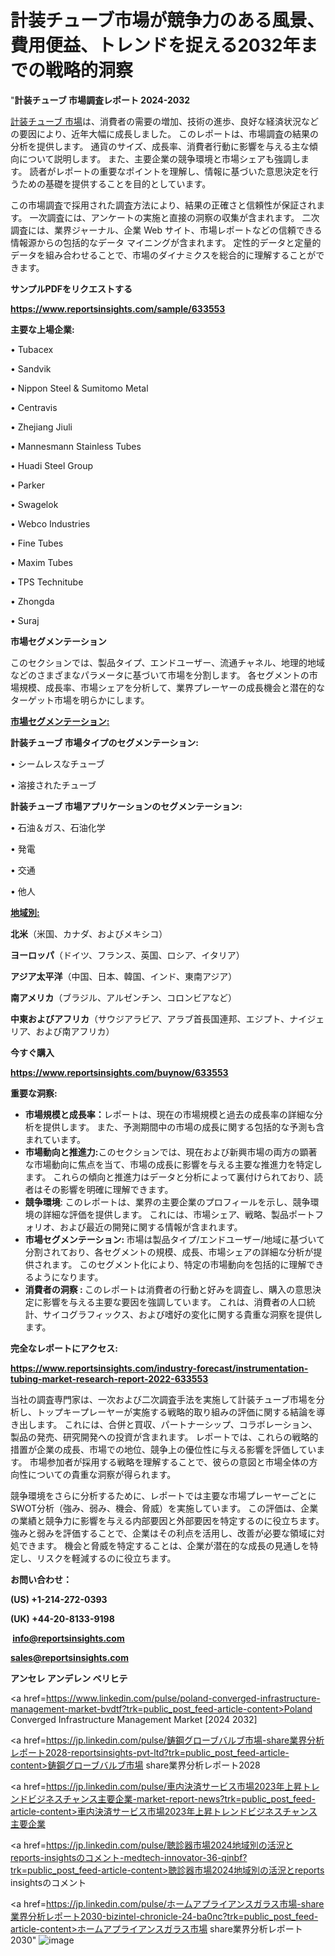 # 計装チューブ市場が競争力のある風景、費用便益、トレンドを捉える2032年までの戦略的洞察

"<strong>計装チューブ 市場調査レポート 2024-2032</strong>

<a href=https://www.reportsinsights.com/sample/633553>計装チューブ 市場</a>は、消費者の需要の増加、技術の進歩、良好な経済状況などの要因により、近年大幅に成長しました。 このレポートは、市場調査の結果の分析を提供します。 通貨のサイズ、成長率、消費者行動に影響を与える主な傾向について説明します。 また、主要企業の競争環境と市場シェアも強調します。 読者がレポートの重要なポイントを理解し、情報に基づいた意思決定を行うための基礎を提供することを目的としています。

この市場調査で採用された調査方法により、結果の正確さと信頼性が保証されます。 一次調査には、アンケートの実施と直接の洞察の収集が含まれます。 二次調査には、業界ジャーナル、企業 Web サイト、市場レポートなどの信頼できる情報源からの包括的なデータ マイニングが含まれます。 定性的データと定量的データを組み合わせることで、市場のダイナミクスを総合的に理解することができます。

<strong><b>サンプルPDFをリクエストする</b></strong>

<a href=https://www.reportsinsights.com/sample/633553><strong><u>https://www.reportsinsights.com/sample/633553</u></strong></a>

<strong>主要な上場企業:</strong>

• Tubacex

• Sandvik

• Nippon Steel & Sumitomo Metal

• Centravis

• Zhejiang Jiuli

• Mannesmann Stainless Tubes

• Huadi Steel Group

• Parker

• Swagelok

• Webco Industries

• Fine Tubes

• Maxim Tubes

• TPS Technitube

• Zhongda

• Suraj

<strong>市場セグメンテーション</strong>

このセクションでは、製品タイプ、エンドユーザー、流通チャネル、地理的地域などのさまざまなパラメータに基づいて市場を分割します。 各セグメントの市場規模、成長率、市場シェアを分析して、業界プレーヤーの成長機会と潜在的なターゲット市場を明らかにします。

<strong><u>市場セグメンテーション</u></strong><strong><u>:</u></strong>

<strong>計装チューブ 市場タイプのセグメンテーション:</strong>

• シームレスなチューブ

• 溶接されたチューブ

<strong>計装チューブ 市場アプリケーションのセグメンテーション:</strong>

• 石油＆ガス、石油化学

• 発電

• 交通

• 他人

<strong><u>地域別</u></strong><strong><u>:</u></strong>

<strong>北米</strong>（米国、カナダ、およびメキシコ）

<strong>ヨーロッパ</strong>（ドイツ、フランス、英国、ロシア、イタリア）

<strong>アジア太平洋</strong>（中国、日本、韓国、インド、東南アジア）

<strong>南アメリカ</strong>（ブラジル、アルゼンチン、コロンビアなど）

<strong>中東およびアフリカ</strong>（サウジアラビア、アラブ首長国連邦、エジプト、ナイジェリア、および南アフリカ）

<strong>今すぐ購入</strong>

<a href=https://www.reportsinsights.com/buynow/633553><strong><u>https://www.reportsinsights.com/buynow/633553</u></strong></a>

<strong>重要な洞察:</strong>
<ul>
  <li><strong>市場規模と成長率：</strong>レポートは、現在の市場規模と過去の成長率の詳細な分析を提供します。 また、予測期間中の市場の成長に関する包括的な予測も含まれています。</li>
  <li><strong>市場動向と推進力:</strong>このセクションでは、現在および新興市場の両方の顕著な市場動向に焦点を当て、市場の成長に影響を与える主要な推進力を特定します。 これらの傾向と推進力はデータと分析によって裏付けられており、読者はその影響を明確に理解できます。</li>
  <li><strong>競争環境</strong>: このレポートは、業界の主要企業のプロフィールを示し、競争環境の詳細な評価を提供します。 これには、市場シェア、戦略、製品ポートフォリオ、および最近の開発に関する情報が含まれます。</li>
  <li><strong>市場セグメンテーション: </strong>市場は製品タイプ/エンドユーザー/地域に基づいて分割されており、各セグメントの規模、成長、市場シェアの詳細な分析が提供されます。 このセグメント化により、特定の市場動向を包括的に理解できるようになります。</li>
  <li><strong>消費者の洞察 : </strong>このレポートは消費者の行動と好みを調査し、購入の意思決定に影響を与える主要な要因を強調しています。 これは、消費者の人口統計、サイコグラフィックス、および嗜好の変化に関する貴重な洞察を提供します。</li>
</ul>
<strong>完全なレポートにアクセス:</strong>

<a href=https://www.reportsinsights.com/industry-forecast/instrumentation-tubing-market-research-report-2022-633553><strong><u><b>https://www.reportsinsights.com/industry-forecast/instrumentation-tubing-market-research-report-2022-633553</b></u></strong></a>

当社の調査専門家は、一次および二次調査手法を実施して計装チューブ市場を分析し、トップキープレーヤーが実施する戦略的取り組みの評価に関する結論を導き出します。 これには、合併と買収、パートナーシップ、コラボレーション、製品の発売、研究開発への投資が含まれます。 レポートでは、これらの戦略的措置が企業の成長、市場での地位、競争上の優位性に与える影響を評価しています。 市場参加者が採用する戦略を理解することで、彼らの意図と市場全体の方向性についての貴重な洞察が得られます。

競争環境をさらに分析するために、レポートでは主要な市場プレーヤーごとにSWOT分析（強み、弱み、機会、脅威）を実施しています。 この評価は、企業の業績と競争力に影響を与える内部要因と外部要因を特定するのに役立ちます。 強みと弱みを評価することで、企業はその利点を活用し、改善が必要な領域に対処できます。 機会と脅威を特定することは、企業が潜在的な成長の見通しを特定し、リスクを軽減するのに役立ちます。

<strong>お問い合わせ：</strong>

<strong>(US) +1-214-272-0393</strong>

<strong>(UK) +44-20-8133-9198</strong>

<strong> </strong><a href=info@reportsinsights.com><strong><u>info@reportsinsights.com</u></strong></a>

<a href=sales@reportsinsights.com><strong><u>sales@reportsinsights.com</u></strong></a>

<strong>アンセレ アンデレン ベリヒテ</strong>

<a href=https://www.linkedin.com/pulse/poland-converged-infrastructure-management-market-bvdtf?trk=public_post_feed-article-content>Poland Converged Infrastructure Management Market [2024 2032]</a>

<a href=https://jp.linkedin.com/pulse/鋳鋼グローブバルブ市場-share業界分析レポート2028-reportsinsights-pvt-ltd?trk=public_post_feed-article-content>鋳鋼グローブバルブ市場 share業界分析レポート2028</a>

<a href=https://jp.linkedin.com/pulse/車内決済サービス市場2023年上昇トレンドビジネスチャンス主要企業-market-report-news?trk=public_post_feed-article-content>車内決済サービス市場2023年上昇トレンドビジネスチャンス主要企業</a>

<a href=https://jp.linkedin.com/pulse/聴診器市場2024地域別の活況とreports-insightsのコメント-medtech-innovator-36-qinbf?trk=public_post_feed-article-content>聴診器市場2024地域別の活況とreports insightsのコメント</a>

<a href=https://jp.linkedin.com/pulse/ホームアプライアンスガラス市場-share業界分析レポート2030-bizintel-chronicle-24-ba0nc?trk=public_post_feed-article-content>ホームアプライアンスガラス市場 share業界分析レポート2030</a>"
![image](https://github.com/gayatrid12/RIMarketpulse/assets/158473851/383225d3-29c8-4537-8d9d-8590bb125928)
